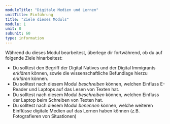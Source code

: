 ```yaml
---
moduleTitle: "Digitale Medien und Lernen"
unitTitle: Einführung
title: "Ziele dieses Moduls"
module: 1
unit: 0
subunit: 60
type: information
---
```


Während du dieses Modul bearbeitest, überlege dir fortwährend, ob du auf folgende Ziele hinarbeitest:

* Du solltest den Begriff der Digital Natives und der Digital Immigrants *erklären* können, sowie die wissenschaftliche Befundlage hierzu *erklären* können. 
* Du solltest nach diesem Modul *beschreiben* können, welchen Einfluss E-Reader und Laptops auf das Lesen von Texten hat. 
* Du solltest nach diesem Modul *beschreiben* können, welchen Einfluss der Laptop beim Schreiben von Texten hat. 
* Du solltest nach diesem Modul *benennen* können, welche weiteren Einflüsse digitale Medien auf das Lernen haben können (z.B. Fotografieren von Situationen)
